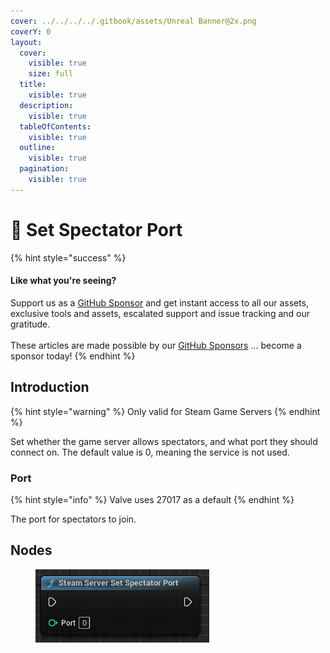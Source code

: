 ```yaml
---
cover: ../../../../.gitbook/assets/Unreal Banner@2x.png
coverY: 0
layout:
  cover:
    visible: true
    size: full
  title:
    visible: true
  description:
    visible: true
  tableOfContents:
    visible: true
  outline:
    visible: true
  pagination:
    visible: true
---
```


# 🔵 Set Spectator Port

{% hint style="success" %}
#### Like what you're seeing?

Support us as a [GitHub Sponsor](../../../../become-a-sponsor/) and get instant access to all our assets, exclusive tools and assets, escalated support and issue tracking and our gratitude.\
\
These articles are made possible by our [GitHub Sponsors](../../../../become-a-sponsor/) ... become a sponsor today!
{% endhint %}

## Introduction

{% hint style="warning" %}
Only valid for Steam Game Servers
{% endhint %}

Set whether the game server allows spectators, and what port they should connect on. The default value is 0, meaning the service is not used.

### Port

{% hint style="info" %}
Valve uses 27017 as a default
{% endhint %}

The port for spectators to join.

## Nodes

<figure><img src="../../../../.gitbook/assets/image (297).png" alt=""><figcaption></figcaption></figure>
